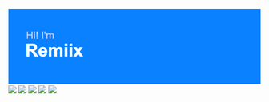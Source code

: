 ![Hi! I'm Remiix](header.png)
![](https://img.shields.io/badge/OS-MacOS%2011-blue) ![](https://img.shields.io/badge/Languages-JavaScript%20%2B%20HTML%2FCSS-blue) ![](https://img.shields.io/badge/Editor-VSC-blue) ![](https://img.shields.io/badge/Hosting-Glitch-blue)
[![](https://github-readme-stats.vercel.app/api/top-langs/?username=RemiixInc)](https://github.com/anuraghazra/github-readme-stats)
